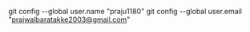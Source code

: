 git config --global user.name "praju1180"
git config --global user.email "prajwalbaratakke2003@gmail.com"
